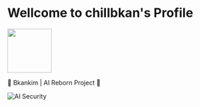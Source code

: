 # Wellcome to chillbkan's Profile

<img src="https://github.com/user-attachments/assets/3d70228c-59b4-4870-90f8-0e701c502caa" width="100" height="100"/>


🔄 Bkankim | AI Reborn Project 🔐

![AI Security](https://img.shields.io/badge/Specialization-AI_Security-blueviolet)

